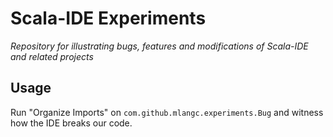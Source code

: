 # Scala-IDE Experiments
*Repository for illustrating bugs, features and modifications of Scala-IDE and related projects*

## Usage
Run "Organize Imports" on `com.github.mlangc.experiments.Bug` and witness how the IDE breaks our code.